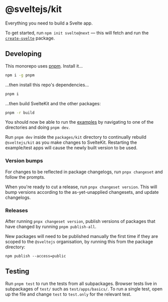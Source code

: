 # @sveltejs/kit

Everything you need to build a Svelte app.

To get started, run `npm init svelte@next` — this will fetch and run the [`create-svelte`](packages/create-svelte) package.

## Developing

This monorepo uses [pnpm](https://pnpm.js.org/en/). Install it...

```bash
npm i -g pnpm
```

...then install this repo's dependencies...

```bash
pnpm i
```

...then build SvelteKit and the other packages:

```bash
pnpm -r build
```

You should now be able to run the [examples](examples) by navigating to one of the directories and doing `pnpm dev`.

Run `pnpm dev` inside the `packages/kit` directory to continually rebuild `@sveltejs/kit` as you make changes to SvelteKit. Restarting the example/test apps will cause the newly built version to be used.

### Version bumps

For changes to be reflected in package changelogs, run `pnpx changeset` and follow the prompts.

When you're ready to cut a release, run `pnpx changeset version`. This will bump versions according to the as-yet-unapplied changesets, and update changelogs.

### Releases

After running `pnpx changeset version`, publish versions of packages that have changed by running `pnpm publish-all`.

New packages will need to be published manually the first time if they are scoped to the `@sveltejs` organisation, by running this from the package directory:

```
npm publish --access=public
```

## Testing

Run `pnpm test` to run the tests from all subpackages. Browser tests live in subpackages of `test/` such as `test/apps/basics/`. To run a single test, open up the file and change `test` to `test.only` for the relevant test.
